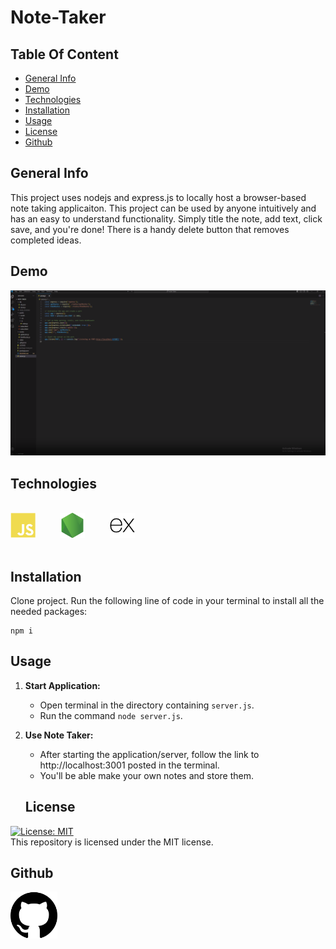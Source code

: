 # Note-Taker

## Table Of Content
- [General Info](#general-info)
- [Demo](#Demo)
- [Technologies](#technologies)
- [Installation](#installation)
- [Usage](#usage)
- [License](#license)
- [Github](#Github)

## General Info
This project uses nodejs and express.js to locally host a browser-based note taking applicaiton. This project can be used by anyone intuitively and has an easy to understand functionality. Simply title the note, add text, click save, and you're done! There is a handy delete button that removes completed ideas.

## Demo
[![Demo Video](./video/Screenshot%202024-06-09%20195310.png)](./video/2024-06-09%2019-51-35.mp4)

## Technologies
<div style="display: inline_block"><br>
  <img height="40" alt="Aliyus-Js" height="30" width="40" src="https://raw.githubusercontent.com/devicons/devicon/master/icons/javascript/javascript-plain.svg">
 &nbsp;&nbsp;&nbsp;&nbsp;&nbsp;&nbsp;&nbsp;&nbsp;
  <img height="40" alt="Aliyus-Node" height="30" width="40" src="https://raw.githubusercontent.com/devicons/devicon/master/icons/nodejs/nodejs-original.svg">
 &nbsp;&nbsp;&nbsp;&nbsp;&nbsp;&nbsp;&nbsp;&nbsp;
  <img height="40" alt="Aliyus-Express" height="30" width="40" src="https://raw.githubusercontent.com/devicons/devicon/master/icons/express/express-original.svg">
 &nbsp;&nbsp;&nbsp;&nbsp;&nbsp;&nbsp;&nbsp;&nbsp;
</div>
</br>

## Installation

Clone project.
Run the following line of code in your terminal to install all the needed packages: 
```
npm i
```

## Usage

1. **Start Application:**
   - Open terminal in the directory containing `server.js`.
   - Run the command `node server.js`.

2. **Use Note Taker:**
   - After starting the application/server, follow the link to http://localhost:3001 posted in the terminal.
   - You'll be able make your own notes and store them.

   ## License
[![License: MIT](https://img.shields.io/badge/License-MIT-yellow.svg)](https://opensource.org/licenses/MIT)
<br>
This repository is licensed under the MIT license.

## Github
[<img src="./video/25231.png" alt="Github Logo" width="75" height="75">](https://github.com/AliyusUnderwood/Note-Taker)